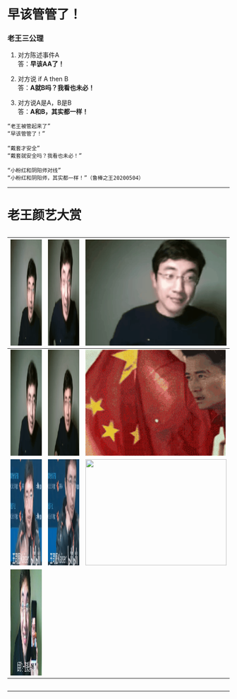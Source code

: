 # 早该管管了！


### 老王三公理
1. 对方陈述事件A   
答：**早该AA了！** 

2. 对方说 if A then B  
答：**A就B吗？我看也未必！** 

3. 对方说A是A，B是B  
答：**A和B，其实都一样！** 

```
“老王被管起来了”  
“早该管管了！”

“戴套才安全”  
“戴套就安全吗？我看也未必！”

“小粉红和阴阳师对线”  
“小粉红和阴阳师，其实都一样！”（鲁棒之王20200504）
```

----------------------------------
<!---
### 不知道xiao

```
以前说“难得糊涂”，但糊涂给人感觉是博弈中选择了劣势策略，至少有一个博弈的过程，这就容易破坏安定团结大好局面。

还是大咕咕咕鸡的“假装不知道”比较好，假装不知道，也就没有博弈了，岁月静好就一定要实现。 （鲁棒之王20200526）
```

----------------------------------
--->

# 老王颜艺大赏

<style>
.table-container
{
width: 100%;
overflow-y: auto;
_overflow: auto;
margin: 0 0 1em;
}
</style>

<div class="table-container">

| <img src="./老王颜艺/感恩.gif" height="240px" width="320px" >                 | <img src="./老王颜艺/握拳.gif" height="240px" width="320px" >  | <img src="./老王颜艺/摇头.gif" height="240px" width="320px" >     |
|-------------------------------------------------------------------------------|----------------------------------------------------------------|-------------------------------------------------------------------|
| <img src="./老王颜艺/这就是.gif" height="240px" width="320px" >               | <img src="./老王颜艺/敬礼.gif" height="240px" width="320px" >  | <img src="./老王颜艺/吴京敬礼.gif" height="240px" width="320px" > |
| <img src="./老王颜艺/打拳1.gif" height="240px" width="320px" >                | <img src="./老王颜艺/打拳2.gif" height="240px" width="320px" > | <img src="./老王颜艺/打拳3.gif" height="240px" width="320px" >    |
| <img src="./老王颜艺/我一直用的都是华为啊.jpg" height="240px" width="320px" > |                                                                |                                                                   |                                                          |

</div>

----------------------------------
